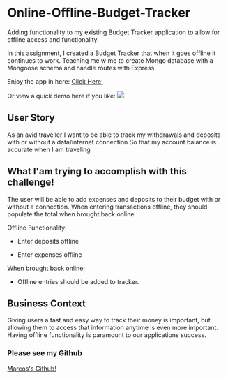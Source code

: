 # Online-Offline-Budget-Tracker
Adding functionality to my existing Budget Tracker application to allow for offline access and functionality.

In this assignment, I created a Budget Tracker that when it goes offline it continues to work. Teaching me w me to create Mongo database with a Mongoose schema and handle routes with Express.
 
Enjoy the app in here: [Click Here!](https://mighty-dusk-85303.herokuapp.com/)

Or view a quick demo here if you like:
![](video.gif)

## User Story
As an avid traveller
I want to be able to track my withdrawals and deposits with or without a data/internet connection
So that my account balance is accurate when I am traveling

## What I'am trying to accomplish with this challenge!

The user will be able to add expenses and deposits to their budget with or without a connection. When entering transactions offline, they should populate the total when brought back online.

Offline Functionality:

  * Enter deposits offline

  * Enter expenses offline

When brought back online:

  * Offline entries should be added to tracker.


## Business Context

Giving users a fast and easy way to track their money is important, but allowing them to access that information anytime is even more important. Having offline functionality is paramount to our applications success.

### Please see my Github 

[Marcos's Github!](https://github.com/miamarine84)